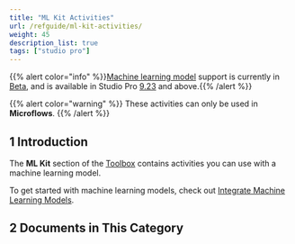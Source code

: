 ```yaml
---
title: "ML Kit Activities"
url: /refguide/ml-kit-activities/
weight: 45
description_list: true
tags: ["studio pro"]
---
```

{{% alert color="info" %}}[Machine learning model](/refguide/machine-learning-kit/) support is currently in [Beta](/releasenotes/beta-features/), and is available in Studio Pro [9.23](/releasenotes/studio-pro/9.23/) and above.{{% /alert %}}

{{% alert color="warning" %}}
These activities can only be used in **Microflows**.
{{% /alert %}}

## 1 Introduction

The **ML Kit** section of the [Toolbox](/refguide/view-menu/#toolbox) contains activities you can use with a machine learning model.

To get started with machine learning models, check out [Integrate Machine Learning Models](/refguide/machine-learning-kit/).

## 2 Documents in This Category